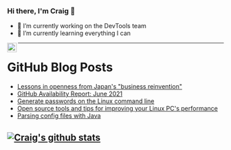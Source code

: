 ### Hi there, I'm Craig 👋

<!--
**CraigTeelFugro/CraigTeelFugro** is a ✨ _special_ ✨ repository because its `README.md` (this file) appears on your GitHub profile.

Here are some ideas to get you started:
-->

- 🔭 I’m currently working on the DevTools team
- 🌱 I’m currently learning everything I can

[<img align="left" alt="Craig Teel | LinkedIn" width="22px" src="https://cdn.jsdelivr.net/npm/simple-icons@v3/icons/linkedin.svg" />][linkedin]

---

# GitHub Blog Posts

<!-- BLOG-POST-LIST:START -->
- [Lessons in openness from Japan&#039;s &quot;business reinvention&quot;](https://opensource.com/open-organization/21/7/japan-business-reinvention)
- [GitHub Availability Report: June 2021](https://github.blog/2021-07-07-github-availability-report-june-2021/)
- [Generate passwords on the Linux command line](https://opensource.com/article/21/7/generate-passwords-pwgen)
- [Open source tools and tips for improving your Linux PC&#039;s performance](https://opensource.com/article/21/7/improve-linux-pc-performance)
- [Parsing config files with Java](https://opensource.com/article/21/7/parsing-config-files-java)
<!-- BLOG-POST-LIST:END -->

## [![Craig's github stats](https://github-readme-stats.vercel.app/api?username=craigteelfugro)](https://github.com/anuraghazra/github-readme-stats)


[linkedin]: https://linkedin.com/in/craig-teel-b8786771
